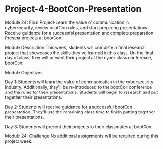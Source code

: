 # Project-4-BootCon-Presentation
Module 24: Final Project-Learn the value of communication in cybersecurity, review bootCon rules, and start preparing presentations. Receive guidance for a successful presentation and complete preparation. Present projects at bootCon.

Module Description
This week, students will complete a final research project that showcases the skills they've learned in this class. On the final day of class, they will present their project at the cyber class conference, bootCon.

Module Objectives

Day 1: Students will learn the value of communication in the cybersecurity industry. Additionally, they'll be re-introduced to the bootCon conference and the rules for their presentations. Students will begin to research and put together their presentations.

Day 2: Students will receive guidance for a successful bootCon presentation. They'll use the remaining class time to finish putting together their presentations.

Day 3: Students will present their projects to their classmates at bootCon.

Module 24: Challenge
No additional assignments will be required during this project week.
